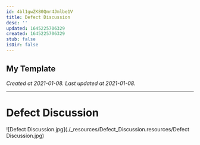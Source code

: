 ```yaml
---
id: 4bl1gwZK80Qmr4Jmlbe1V
title: Defect Discussion
desc: ''
updated: 1645225706329
created: 1645225706329
stub: false
isDir: false
---
```

My Template
---

_Created at 2021-01-08._
_Last updated at 2021-01-08._




---

# Defect Discussion


![Defect Discussion.jpg](./_resources/Defect_Discussion.resources/Defect Discussion.jpg)

